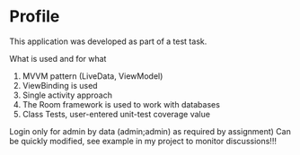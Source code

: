 # Profile

This application was developed as part of a test task.


What is used and for what

1) MVVM pattern (LiveData, ViewModel)
2) ViewBinding is used
3) Single activity approach
4) The Room framework is used to work with databases
5) Class Tests, user-entered unit-test coverage value


Login only for admin by data (admin;admin) as required by assignment) Can be quickly modified, see example in my project to monitor discussions!!!
